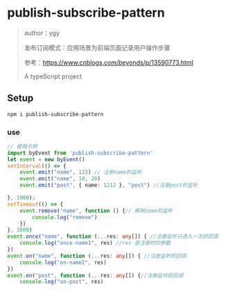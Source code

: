 # publish-subscribe-pattern

>  author：ygy
>
> 发布订阅模式：应用场景为前端页面记录用户操作步骤
>
> 参考：https://www.cnblogs.com/beyonds/p/13590773.html
>
> A typeScript project

## Setup

``` bash
npm i publish-subscribe-pattern
```

### use

```typescript
// 使用示例
import byEvent from 'publish-subscribe-pattern'
let event = new byEvent()
setInterval(() => {
    event.emit("name", 123) // 注册name的监听
    event.emit("name", 10, 20) 
    event.emit("post", { name: 1212 }, "post") //注册post的监听

}, 1000);
setTimeout(() => {
    event.remove("name", function () {// 移除name的监听
        console.log("remove")
    })
}, 3000)
event.once("name", function (...res: any[]) { //注册监听只进入一次的回调
    console.log("once-name1", res) //res 是注册时的参数
})
event.on("name", function (...res: any[]) { //注册监听的回调
    console.log("on-name2", res)
})
event.on("post", function (...res: any[]) {//注册监听的回调
    console.log("on-post", res)

```

